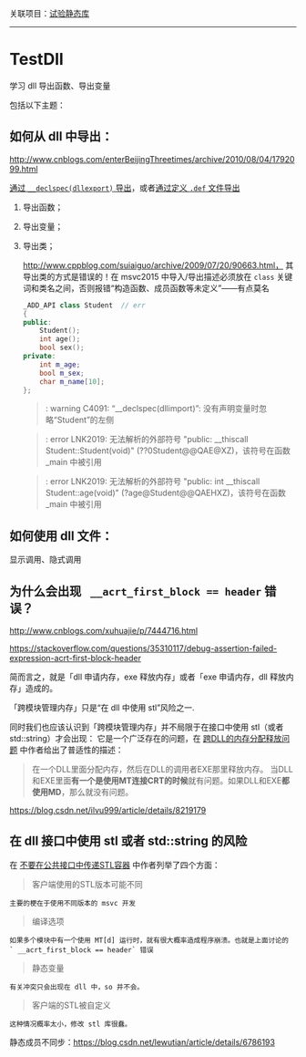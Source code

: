 关联项目：[试验静态库][5]

----------------

# TestDll
学习 dll 导出函数、导出变量

包括以下主题：

## 如何从 dll 中导出：

http://www.cnblogs.com/enterBeijingThreetimes/archive/2010/08/04/1792099.html

[通过 `__declspec(dllexport)` 导出][1]，或者[通过定义 `.def` 文件导出][2]

1. 导出函数；
2. 导出变量；
3. 导出类；

    http://www.cppblog.com/suiaiguo/archive/2009/07/20/90663.html， 其导出类的方式是错误的！在 msvc2015 中导入/导出描述必须放在 `class` 关键词和类名之间，否则报错“构造函数、成员函数等未定义”——有点莫名
    
    ```cpp
    _ADD_API class Student  // err
    {
    public:
        Student();
        int age();
        bool sex();
    private:
        int m_age;
        bool m_sex;
        char m_name[10];
    };
    ```
    
    > : warning C4091: “__declspec(dllimport)”: 没有声明变量时忽略“Student”的左侧
    
    > : error LNK2019: 无法解析的外部符号 "public: __thiscall Student::Student(void)" (??0Student@@QAE@XZ)，该符号在函数 _main 中被引用
    
    > : error LNK2019: 无法解析的外部符号 "public: int __thiscall Student::age(void)" (?age@Student@@QAEHXZ)，该符号在函数 _main 中被引用
    
## 如何使用 dll 文件：

显示调用、隐式调用

## 为什么会出现 ` __acrt_first_block == header` 错误？

http://www.cnblogs.com/xuhuajie/p/7444716.html

https://stackoverflow.com/questions/35310117/debug-assertion-failed-expression-acrt-first-block-header

简而言之，就是「dll 申请内存，exe 释放内存」或者「exe 申请内存，dll 释放内存」造成的。

「跨模块管理内存」只是“在 dll 中使用 stl”风险之一.

同时我们也应该认识到「跨模块管理内存」并不局限于在接口中使用 stl（或者 std::string）才会出现：
它是一个广泛存在的问题，在 [跨DLL的内存分配释放问题][4] 中作者给出了普适性的描述：

> 在一个DLL里面分配内存，然后在DLL的调用者EXE那里释放内存。
> 当DLL和EXE里面**有一个是使用MT连接CRT的时候**就有问题。如果DLL和EXE**都使用MD**，那么就没有问题。

https://blog.csdn.net/ilvu999/article/details/8219179

## 在 dll 接口中使用 stl 或者 std::string 的风险

在 [不要在公共接口中传递STL容器][3] 中作者列举了四个方面：
 
> 客户端使用的STL版本可能不同

    主要的梗在于使用不同版本的 msvc 开发
    
> 编译选项

    如果多个模块中有一个使用 MT[d] 运行时，就有很大概率造成程序崩溃。也就是上面讨论的 ` __acrt_first_block == header` 错误
    
> 静态变量

    有关冲突只会出现在 dll 中，so 并不会。

> 客户端的STL被自定义

    这种情况概率太小，修改 stl 库很蠢。
    
静态成员不同步：https://blog.csdn.net/lewutian/article/details/6786193




[1]:https://msdn.microsoft.com/en-us/library/a90k134d.aspx#annotations:epC1-i2vEeiXZeM0K3qNow
[2]:https://msdn.microsoft.com/en-us/library/d91k01sh.aspx#annotations:Vj3D4i2uEeiEu_PBl1x4Ig
[3]:http://www.cnblogs.com/baiyanhuang/archive/2011/07/10/2102484.html
[4]:https://blog.csdn.net/zj510/article/details/35290505
[5]:https://github.com/tnie/StaticLibrary
